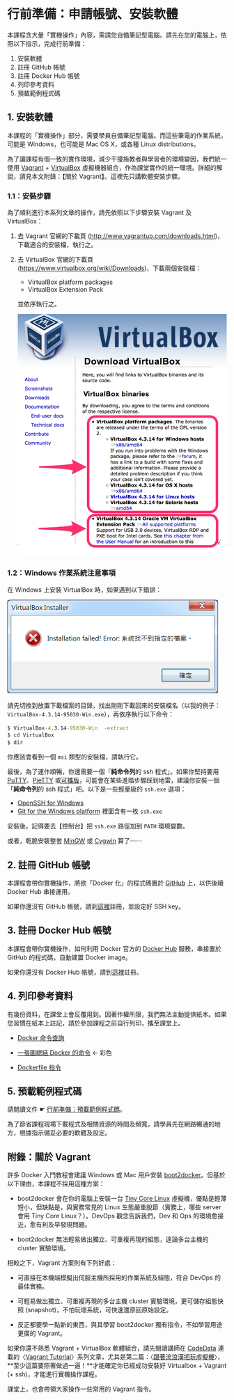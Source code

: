 行前準備：申請帳號、安裝軟體
===

本課程含大量「實機操作」內容，需請您自備筆記型電腦。請先在您的電腦上，依照以下指示，完成行前準備：

1. 安裝軟體
2. 註冊 GitHub 帳號
3. 註冊 Docker Hub 帳號
4. 列印參考資料
5. 預載範例程式碼


## 1. 安裝軟體

本課程的「實機操作」部分，需要學員自備筆記型電腦。而這些筆電的作業系統，可能是 Windows，也可能是 Mac OS X，或各種 Linux distributions。

為了讓課程有個一致的實作環境，減少干擾施教者與學習者的環境變因，我們統一使用 [Vagrant](http://www.vagrantup.com/) + [VirtualBox](https://www.virtualbox.org/) 虛擬機器組合，作為課堂實作的統一環境。詳細的解說，請見本文附錄：【關於 Vagrant】。這裡先只講軟體安裝步驟。


### 1.1：安裝步驟

為了順利進行本系列文章的操作，請先依照以下步驟安裝 Vagrant 及 VirtualBox：

1. 去 Vagrant 官網的下載頁 (http://www.vagrantup.com/downloads.html)，下載適合的安裝檔，執行之。

2. 去 VirtualBox 官網的下載頁 (https://www.virtualbox.org/wiki/Downloads)，下載兩個安裝檔：

   - VirtualBox platform packages
   - VirtualBox Extension Pack

   並依序執行之。

   ![下載必要的 VirtualBox 安裝檔案](download-virtualbox.png)


### 1.2：Windows 作業系統注意事項

在 Windows 上安裝 VirtualBox 時，如果遇到以下錯誤：

   ![找不到指定的檔案](vbox-win64-error.png)

請先切換到放置下載檔案的目錄，找出剛剛下載回來的安裝檔名（以我的例子：`VirtualBox-4.3.14-95030-Win.exe`），再依序執行以下命令：

   ```bat
   $ VirtualBox-4.3.14-95030-Win  -extract
   $ cd VirtualBox
   $ dir
   ```

你應該會看到一個 `msi` 類型的安裝檔，請執行它。

最後，為了運作順暢，你還需要一個「**純命令列**的 ssh 程式」。如果你堅持要用 [PuTTY](http://www.chiark.greenend.org.uk/~sgtatham/putty/)、[PieTTY](http://ntu.csie.org/~piaip/pietty/) 或[可攜版](http://jedi.org/PieTTYPortable/)，可能會在某些進階步驟踩到地雷，建議你安裝一個「**純命令列**的 ssh 程式」吧。以下是一些輕量級的 `ssh.exe` 選項：

  - [OpenSSH for Windows](http://sourceforge.net/projects/opensshwindows/)
  - [Git for the Windows platform](http://git-scm.com/download/win) 裡面含有一枚 `ssh.exe`

安裝後，記得要去【控制台】把 `ssh.exe` 路徑加到 `PATH` 環境變數。

或者，乾脆安裝整套 [MinGW](http://www.mingw.org/) 或 [Cygwin](https://www.cygwin.com/) 算了⋯⋯






## 2. 註冊 GitHub 帳號

本課程會帶你實機操作，將欲「Docker 化」的程式碼置於 [GitHub](https://github.com/) 上，以供後續 Docker Hub 串接運用。

如果你還沒有 GitHub 帳號，請到[這裡](https://github.com/)註冊，並設定好 SSH key。


## 3. 註冊 Docker Hub 帳號

本課程會帶你實機操作，如何利用 Docker 官方的 [Docker Hub](https://registry.hub.docker.com/) 服務，串接置於 GitHub 的程式碼，自動建置 Docker image。

如果你還沒有 Docker Hub 帳號，請到[這裡](https://hub.docker.com/account/signup/)註冊。



## 4. 列印參考資料

有幾份資料，在課堂上會反覆用到。因著作權所限，我們無法主動提供紙本。如果您習慣在紙本上註記，請於參加課程之前自行列印，攜至課堂上。

  - [Docker 命令查詢](http://philipzheng.gitbooks.io/docker_practice/content/appendix_command/README.html)

  - [一張圖總結 Docker 的命令](http://philipzheng.gitbooks.io/docker_practice/content/_images/cmd_logic.png) ← 彩色

  - [Dockerfile 指令](http://philipzheng.gitbooks.io/docker_practice/content/dockerfile/instructions.html)


## 5. 預載範例程式碼

請閱讀文件 ☛  [行前準備：預載範例程式碼](config.md)。

為了節省課程現場下載程式及相關資源的時間及頻寬，請學員先在網路暢通的地方，根據指示備妥必要的軟體及設定。




## 附錄：關於 Vagrant

許多 Docker 入門教程會建議 Windows 或 Mac 用戶安裝 [boot2docker](http://boot2docker.io/)。但基於以下理由，本課程不採用這種方案：

  - boot2docker 會在你的電腦上安裝一台 [Tiny Core Linux](http://tinycorelinux.net/) 虛擬機，優點是輕薄短小，但缺點是，與實務常見的 Linux 生態嚴重脫節（實務上，哪些 server 會用 Tiny Core Linux？）。DevOps 觀念告訴我們，Dev 和 Ops 的環境愈接近，愈有利及早發現問題。

  - boot2docker 無法輕易做出獨立、可重複再現的組態，遑論多台主機的 cluster 實驗環境。

相較之下，Vagrant 方案則有下列好處：

  - 可直接在本機端模擬出伺服主機所採用的作業系統及組態，符合 DevOps 的最佳實務。

  - 可輕易做出獨立、可重複再現的多台主機 cluster 實驗環境，更可儲存組態快照 (snapshot)，不怕玩壞系統，可快速還原回原始設定。

  - 反正都要學一點新的東西，與其學習 boot2docker 獨有指令，不如學習用途更廣的 Vagrant。

如果你還不熟悉 Vagrant + VirtualBox 軟體組合，請先閱讀講師在 [CodeData](http://www.codedata.com.tw/) 連載的〈[Vagrant Tutorial](http://www.codedata.com.tw/social-coding/vagrant-tutorial-1-developer-and-vm)〉系列文章，尤其是第二篇：〈[跟著流浪漢把玩虛擬機](http://www.codedata.com.tw/social-coding/vagrant-tutorial-2-playing-vm-with-vagrant)〉，**至少這篇要照著做過一遍！**才能確定你已經成功安裝好 Virtualbox + Vagrant (+ ssh)，才能進行實機操作課程。

課堂上，也會帶領大家操作一些常用的 Vagrant 指令。
